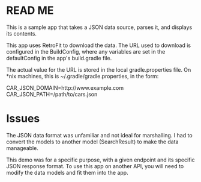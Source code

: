 READ ME
=======

This is a sample app that takes a JSON data source, parses it, and displays its contents.

This app uses RetroFit to download the data.
The URL used to download is configured in the BuildConfig, where any variables are set in the defaultConfig in the app's build.gradle file.

The actual value for the URL is stored in the local gradle.properties file. On *nix machines, this is ~/.gradle/gradle.properties, in the form:
<p>
CAR_JSON_DOMAIN=http://www.example.com <br />
CAR_JSON_PATH=/path/to/cars.json
</p>

Issues
======
The JSON data format was unfamiliar and not ideal for marshalling. I had to convert the models to another model (SearchResult) to make the data manageable.

This demo was for a specific purpose, with a given endpoint and its specific JSON response format.
To use this app on another API, you will need to modify the data models and fit them into the app.
